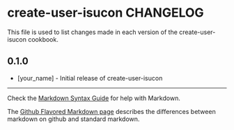 # create-user-isucon CHANGELOG

This file is used to list changes made in each version of the create-user-isucon cookbook.

## 0.1.0
- [your_name] - Initial release of create-user-isucon

- - -
Check the [Markdown Syntax Guide](http://daringfireball.net/projects/markdown/syntax) for help with Markdown.

The [Github Flavored Markdown page](http://github.github.com/github-flavored-markdown/) describes the differences between markdown on github and standard markdown.
